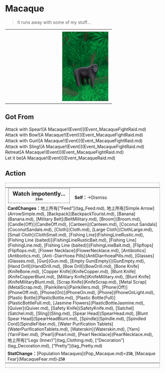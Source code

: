 # Macaque  
> It runs away with some of my stuff...  
  
<table class="table table-bordered" data-toggle="table"  data-show-header="false"><thead style="display:none"><tr ><th  style="width:50%;text-align:left;vertical-align:top;"  data-sortable="true"  >title</th><th  style="width:50%;text-align:left;vertical-align:top;"  ></th></tr></thead><tr ><td  style="width:50%;text-align:left;vertical-align:top;"  ></td><td  style="width:50%;text-align:left;vertical-align:top;"  ><div style="float:right; margin:5px"><div class="gamecard" style="width:150px; height:225px;"><a href="Event_MacaqueRaidRummaging.md" style="color:black"><img decoding="async" src="Sprite/MacaqueEvent.png" class="cardimage" style="max-width:150px;max-height:225px;"><span style="font-size: 25px;">Macaque</span></a></div></div></td></tr></tbody></table>  
  
## Got From  
<div style="display:inline-block"><div class="gamedatalist" style="text-align:left;min-width:200px;min-height:0px;"><div style="display:inline-block"><div style="display:inline-block;vertical-align:middle;">Attack with Spear!</div><div style="display:inline-block;vertical-align:middle;">[A Macaque!(Event)](Event_MacaqueFightRaid.md)</div></div></div><div class="gamedatalist" style="text-align:left;min-width:200px;min-height:0px;"><div style="display:inline-block"><div style="display:inline-block;vertical-align:middle;">Attack with Bow!</div><div style="display:inline-block;vertical-align:middle;">[A Macaque!(Event)](Event_MacaqueFightRaid.md)</div></div></div><div class="gamedatalist" style="text-align:left;min-width:200px;min-height:0px;"><div style="display:inline-block"><div style="display:inline-block;vertical-align:middle;">Attack with Gun!</div><div style="display:inline-block;vertical-align:middle;">[A Macaque!(Event)](Event_MacaqueFightRaid.md)</div></div></div><div class="gamedatalist" style="text-align:left;min-width:200px;min-height:0px;"><div style="display:inline-block"><div style="display:inline-block;vertical-align:middle;">Attack with Sling!</div><div style="display:inline-block;vertical-align:middle;">[A Macaque!(Event)](Event_MacaqueFightRaid.md)</div></div></div><div class="gamedatalist" style="text-align:left;min-width:200px;min-height:0px;"><div style="display:inline-block"><div style="display:inline-block;vertical-align:middle;">Retreat</div><div style="display:inline-block;vertical-align:middle;">[A Macaque!(Event)](Event_MacaqueFightRaid.md)</div></div></div><div class="gamedatalist" style="text-align:left;min-width:200px;min-height:0px;"><div style="display:inline-block"><div style="display:inline-block;vertical-align:middle;">Let it be</div><div style="display:inline-block;vertical-align:middle;">[A Macaque!(Event)](Event_MacaqueRaid.md)</div></div></div></div>  
  
## Action  
<div  style="border:1px solid #BBB"><table><tr><td rowspan="2" style="width:200px;text-align:center;font-size:1.3em;font-weight:bold"><div style="padding:5px;border:1px dashed #333"><div>Watch impotently...</div><div style="font-size:0.6em;"><font data-toggle="tooltip" data-placement="top" title="1TP">15m</font></div></div></td><td></td></tr><tr><td><b>Self：</b>→Dismiss</td></tr><tr><td colspan="2"><b>CardChanges：</b>地上所有[“Feed”](tag_Feed.md), 地上所有[Simple Arrow](ArrowSimple.md), [Backpack](BackpackTourist.md), [Banana](Banana.md), [Military Belt](BeltMilitary.md), [Broom](Broom.md), [Candle(Off)](CandleOff.md), [Canteen](Canteen.md), [Coconut Sandals](CoconutSandals.md), [Cloth](Cloth.md), [Large Cloth](ClothLarge.md), [Small Cloth](ClothSmall.md), [Fishing Line](FishingLineRustic.md), [Fishing Line (baited)](FishingLineRusticBait.md), [Fishing Line](FishingLine.md), [Fishing Line (baited)](FishingLineBait.md), [Flipflops](Flipflops.md), [Flower Necklace](FlowerNecklace.md), [Antibiotics](Antibiotics.md), [Anti-Diarrhoea Pills](AntiDiarrhoeaPills.md), [Glasses](Glasses.md), [Gun](Gun.md), [Empty Gun(Empty)](GunEmpty.md), [Hand Drill](HandDrill.md), [Bow Drill](BowDrill.md), [Bone Knife](KnifeBone.md), [Copper Knife](KnifeCopper.md), [Blunt Knife](KnifeCopperBlunt.md), [Military Knife](KnifeMilitary.md), [Blunt Knife](KnifeMilitaryBlunt.md), [Scrap Knife](KnifeScrap.md), [Metal Scrap](MetalScrap.md), [Painkillers](Painkillers.md), [Phone(Off)](PhoneOff.md), [Phone(On)](PhoneOn.md), [Phone](PhoneOnLight.md), [Plastic Bottle](PlasticBottle.md), [Plastic Bottle(Full)](PlasticBottleFull.md), [Jasmine Flowers](PlasticBottleJasmine.md), [Quiver](Quiver.md), [Safety Knife](SafetyKnife.md), [Satchel](Satchel.md), [Sling](Sling.md), [Spear Head](SpearHead.md), [Blunt Spear Head](SpearHeadBlunt.md), [Spindle](Spindle.md), [Spindled Cord](SpindleFiber.md), [Water Purification Tablets](WaterPurificationTablets.md), [Waterskin](Waterskin.md), [Yarn](YarnFiber.md), [Pearl](Pearl.md), [Pearl Necklace](PearlNecklace.md), 地上所有[“Legs (Inner)”](tag_Clothing.md), [“Decoration”](tag_Decoration.md), [“Pretty”](tag_Pretty.md)</td></tr><tr><td colspan="2"><b>StatChange：</b>[Population Macaques](Pop_Macaque.md)<span style="font-family:ui-monospace"><b>+250</b></span>, [Macaque Fear](MacaqueFear.md)<span style="font-family:ui-monospace"><b>-250</b></span></td></tr></table></div>  
  
  


<script>document.title="Macaque - Card Survival Wiki";</script>
